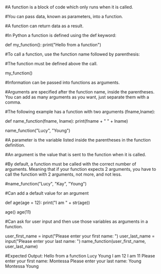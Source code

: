 
#A function is a block of code which only runs when it is called.

#You can pass data, known as parameters, into a function.

#A function can return data as a result.

#In Python a function is defined using the def keyword:

def my_function():
  print("Hello from a function")

#To call a function, use the function name followed by parenthesis:

#The function must be defined above the call. 

my_function()

#Information can be passed into functions as arguments.

#Arguments are specified after the function name, inside the parentheses. You can add as many arguments as you want, just separate them with a comma.

#The following example has a function with two arguments (fname,lname):

def name_function(fname, lname):
  print(fname + " " + lname)

name_function("Lucy", "Young")

#A parameter is the variable listed inside the parentheses in the function definition.

#An argument is the value that is sent to the function when it is called.

#By default, a function must be called with the correct number of arguments. Meaning that if your function expects 2 arguments, you have to call the function with 2 arguments, not more, and not less.

#name_function("Lucy", "Kay", "Young")

#Can add a default value for an argument

def age(age = 12):
  print("I am " + str(age))

age()
age(11)

#Can ask for user input and then use those variables as arguments in a function.

user_first_name = input("Please enter your first name: ")
user_last_name = input("Please enter your last name: ")
name_function(user_first_name, user_last_name)


#Expected Output:
Hello from a function
Lucy Young
I am 12
I am 11
Please enter your first name: Montessa
Please enter your last name: Young
Montessa Young


